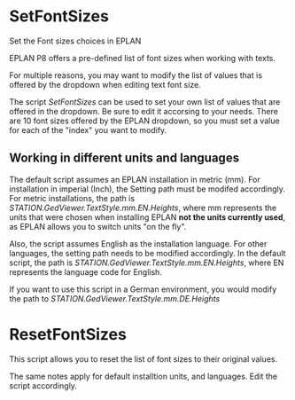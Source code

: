 # SetFontSizes
Set the Font sizes choices in EPLAN

EPLAN P8 offers a pre-defined list of font sizes when working with texts.

For multiple reasons, you may want to modify the list of values that is offered by the dropdown when editing text font size.

The script *SetFontSizes* can be used to set your own list of values that are offered in the dropdown. Be sure to edit it accorsing to your needs. There are 10 font sizes offered by the EPLAN dropdown, so you must set a value for each of the "index" you want to modify.

## Working in different units and languages
The default script assumes an EPLAN installation in metric (mm). For installation in imperial (Inch), the Setting path must be modifed accordingly. For metric installations, the path is *STATION.GedViewer.TextStyle.mm.EN.Heights*, where mm represents the units that were chosen when installing EPLAN **not the units currently used**, as EPLAN allows you to switch units "on the fly".

Also, the script assumes English as the installation language. For other languages, the setting path needs to be modified accordingly. In the default script, the path is *STATION.GedViewer.TextStyle.mm.EN.Heights*, where EN represents the language code for English. 

If you want to use this script in a German environment, you would modify the path to *STATION.GedViewer.TextStyle.mm.DE.Heights*

# ResetFontSizes
This script allows you to reset the list of font sizes to their original values.

The same notes apply for default installtion units, and languages. Edit the script accordingly.
